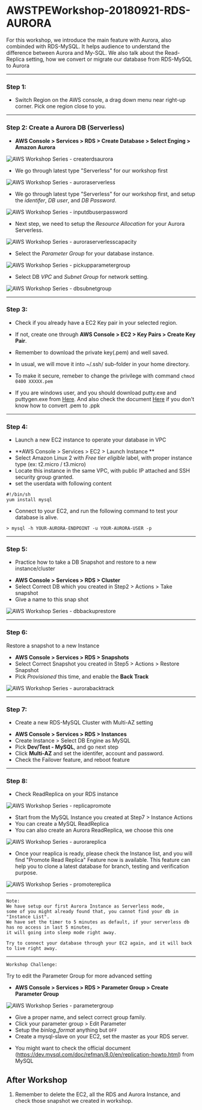 # AWSTPEWorkshop-20180921-RDS-AURORA
For this workshop, we introduce the main feature with Aurora, also combinded with RDS-MySQL. It helps audience to understand the difference between Aurora and My-SQL. We also talk about the Read-Replica setting, how we convert or migrate our database from RDS-MySQL to Aurora

------

### Step 1:
* Switch Region on the AWS console, a drag down menu near right-up corner.
Pick one region close to you.

------

### Step 2: Create a Aurora DB (Serverless)
* **AWS Console > Services > RDS > Create Database > Select Enging > Amazon Aurora**

![AWS Workshop Series - createrdsaurora](https://github.com/juntinyeh/AWSTPEWorkshop-20180921-RDS-AURORA/blob/master/images/createrdsaurora.png)

- We go through latest type "Serverless" for our workshop first

![AWS Workshop Series - auroraserverless](https://github.com/juntinyeh/AWSTPEWorkshop-20180921-RDS-AURORA/blob/master/images/auroraserverless.png)

- We go through latest type "Serverless" for our workshop first, and setup the *identifer*, *DB user*, and *DB Password*.

![AWS Workshop Series - inputdbuserpassword](https://github.com/juntinyeh/AWSTPEWorkshop-20180921-RDS-AURORA/blob/master/images/inputdbuserpassword.png)

- Next step, we need to setup the *Resource Allocation* for your Aurora Serverless.

![AWS Workshop Series - auroraserverlesscapacity](https://github.com/juntinyeh/AWSTPEWorkshop-20180921-RDS-AURORA/blob/master/images/auroraserverlesscapacity.png)

- Select the *Parameter Group* for your database instance.

![AWS Workshop Series - pickupparametergroup](https://github.com/juntinyeh/AWSTPEWorkshop-20180921-RDS-AURORA/blob/master/images/pickupparametergroup.png)

- Select DB *VPC* and *Subnet Group* for network setting.

![AWS Workshop Series - dbsubnetgroup](https://github.com/juntinyeh/AWSTPEWorkshop-20180921-RDS-AURORA/blob/master/images/dbsubnetgroup.png)

------

### Step 3:
* Check if you already have a EC2 Key pair in your selected region. 
* If not, create one through **AWS Console > EC2 > Key Pairs > Create Key Pair**. 
* Remember to download the private key(.pem) and well saved. 
* In usual, we will move it into ~/.ssh/ sub-folder in your home directory.
* To make it secure, remeber to change the privilege with command 
``` chmod 0400 XXXXX.pem ```

* If you are windows user, and you should download putty.exe and puttygen.exe from [Here](https://www.chiark.greenend.org.uk/~sgtatham/putty/latest.html). And also check the document [Here](https://www.ssh.com/ssh/putty/windows/puttygen) if you don't know how to convert .pem to .ppk

------

### Step 4:
* Launch a new EC2 instance to operate your database in VPC
- **AWS Console > Services > EC2 > Launch Instance **
- Select Amazon Linux 2 with *Free tier eligible* label, with proper instance type (ex: t2.micro / t3.micro)
- Locate this instance in the same VPC, with public IP attached and SSH security group granted.
- set the userdata with following content

```
#!/bin/sh
yum install mysql
```

- Connect to your EC2, and run the following command to test your database is alive.
```
> mysql -h YOUR-AURORA-ENDPOINT -u YOUR-AURORA-USER -p
```

------

### Step 5:
* Practice how to take a DB Snapshot and restore to a new instance/cluster
- **AWS Console > Services > RDS > Cluster**
- Select Correct DB which you created in Step2 > Actions > Take snapshot
- Give a name to this snap shot


![AWS Workshop Series - dbbackuprestore](https://github.com/juntinyeh/AWSTPEWorkshop-20180921-RDS-AURORA/blob/master/images/backuprestore.png)

------

### Step 6:
Restore a snapshot to a new Instance
- **AWS Console > Services > RDS > Snapshots**
- Select Correct Snapshot you created in Step5 > Actions > Restore Snapshot
- Pick *Provisioned* this time, and enable the **Back Track**

![AWS Workshop Series - aurorabacktrack](https://github.com/juntinyeh/AWSTPEWorkshop-20180921-RDS-AURORA/blob/master/images/aurorabacktrack.png)

------

### Step 7:
* Create a new RDS-MySQL Cluster with Multi-AZ setting
- **AWS Console > Services > RDS > Instances**
- Create Instance > Select DB Engine as MySQL
- Pick **Dev/Test - MySQL**, and go next step
- Click **Multi-AZ** and set the identifer, account and password.
- Check the Failover feature, and reboot feature

------

### Step 8:
* Check ReadReplica on your RDS instance

![AWS Workshop Series - replicapromote](https://github.com/juntinyeh/AWSTPEWorkshop-20180921-RDS-AURORA/blob/master/images/replicapromote.png)

- Start from the MySQL Instance you created at Step7 > Instance Actions
- You can create a MySQL ReadReplica 
- You can also create an Aurora ReadReplica, we choose this one

![AWS Workshop Series - aurorareplica](https://github.com/juntinyeh/AWSTPEWorkshop-20180921-RDS-AURORA/blob/master/images/aurorareplica.png)

- Once your reaplica is ready, please check the Instance list, and you will find "Promote Read Replica" Feature now is available. This feature can help you to clone a latest database for branch, testing and verification purpose.

![AWS Workshop Series - promotereplica](https://github.com/juntinyeh/AWSTPEWorkshop-20180921-RDS-AURORA/blob/master/images/promotereplica.png)

------

```
Note:
We have setup our first Aurora Instance as Serverless mode, 
some of you might already found that, you cannot find your db in "Instance List". 
We have set the timer to 5 minutes as default, if your serverless db has no access in last 5 minutes, 
it will going into sleep mode right away.

Try to connect your database through your EC2 again, and it will back to live right away.
```

------

`Workshop Challenge:`

Try to edit the Parameter Group for more advanced setting
- **AWS Console > Services > RDS > Parameter Group > Create Parameter Group** 

![AWS Workshop Series - parametergroup](https://github.com/juntinyeh/AWSTPEWorkshop-20180921-RDS-AURORA/blob/master/images/parametergroup.png)

- Give a proper name, and select correct group family. 
- Click your parameter group > Edit Parameter
- Setup the *binlog_format* anything but `OFF`
- Create a mysql-slave on your EC2, set the master as your RDS server.
* You might want to check the official document (https://dev.mysql.com/doc/refman/8.0/en/replication-howto.html) from MySQL

## After Workshop
1. Remember to delete the EC2, all the RDS and Aurora Instance, and check those snapshot we created in workshop.
